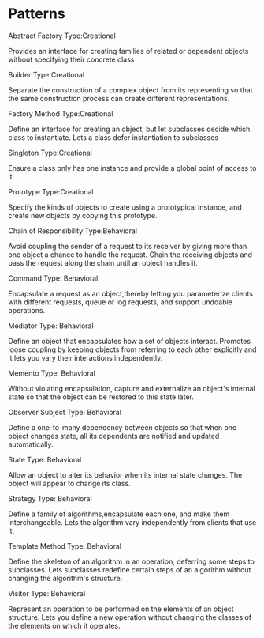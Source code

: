 # Patterns

Abstract Factory
Type:Creational

Provides an interface for creating families of related or dependent objects without specifying their 
concrete class

Builder
Type:Creational

Separate the construction of a complex object from its representing so that the same construction 
process can create different representations.

Factory Method
Type:Creational

Define an interface for creating an object, but let subclasses decide which class to instantiate. Lets a class defer 
instantiation to subclasses

Singleton
Type:Creational

Ensure a class only has one instance and provide a global point of access to it

Prototype
Type:Creational

Specify the kinds of objects to create using a prototypical instance, and  create new objects by copying this 
prototype.

Chain of Responsibility
Type:Behavioral

Avoid coupling the sender of a request to its receiver by giving more than one object 
a chance to handle the request. Chain the receiving objects and pass the request 
along the chain until an object handles it.

Command
Type: Behavioral

Encapsulate a request as an object,thereby letting you parameterize clients
with different requests, queue or log requests, and support undoable operations.

Mediator
Type: Behavioral

Define an object that encapsulates how a set of objects interact. Promotes loose
coupling by keeping objects from referring to each other explicitly and it lets you vary
their interactions independently.

Memento
Type: Behavioral

Without violating encapsulation, capture and externalize an object's internal state
so that the object can be restored to this state later.

Observer Subject
Type: Behavioral

Define a one-to-many dependency between objects so that when one object changes
state, all its dependents are notified and updated automatically.

State
Type: Behavioral

Allow an object to alter its behavior when its internal state changes. The object will
appear to change its class.

Strategy
Type: Behavioral

Define a family of algorithms,encapsulate each one, and make them
interchangeable. Lets the algorithm vary independently from clients that use it.

Template Method
Type: Behavioral

Define the skeleton of an algorithm in an operation, deferring some steps to subclasses.
Lets subclasses redefine certain steps of an algorithm without changing the algorithm's structure.

Visitor
Type: Behavioral

Represent an operation to be performed on the elements of an
object structure. Lets you define a new operation without changing
the classes of the elements on which it operates.